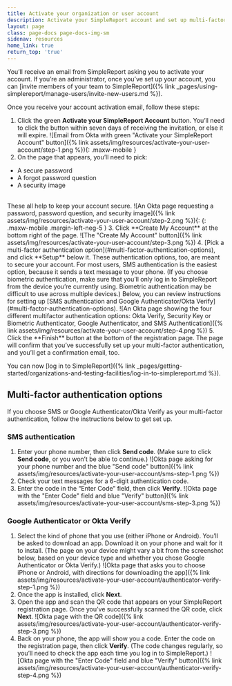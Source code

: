 ```yaml
---
title: Activate your organization or user account
description: Activate your SimpleReport account and set up multi-factor authentication to begin COVID-19 testing and reporting.
layout: page
class: page-docs page-docs-img-sm
sidenav: resources
home_link: true
return_top: 'true'
---
```


You’ll receive an email from SimpleReport asking you to activate your account. If you’re an administrator, once you’ve set up your account, you can [invite members of your team to SimpleReport]({% link _pages/using-simplereport/manage-users/invite-new-users.md %}).

Once you receive your account activation email, follow these steps:
1. Click the green **Activate your SimpleReport Account** button. You’ll need to click the button within seven days of receiving the invitation, or else it will expire.
![Email from Okta with green "Activate your SimpleReport Account" button]({% link assets/img/resources/activate-your-user-account/step-1.png %}){: .maxw-mobile }
2. On the page that appears, you’ll need to pick:
  - A secure password
  - A forgot password question
  - A security image
<br>
These all help to keep your account secure.
![An Okta page requesting a password, password question, and security image]({% link assets/img/resources/activate-your-user-account/step-2.png %}){: {: .maxw-mobile .margin-left-neg-5 }
3. Click **Create My Account** at the bottom right of the page.
![The "Create My Account" button]({% link assets/img/resources/activate-your-user-account/step-3.png %})
4. [Pick a multi-factor authentication option](#multi-factor-authentication-options), and click **Setup** below it. These authentication options, too, are meant to secure your account. For most users, SMS authentication is the easiest option, because it sends a text message to your phone. (If you choose biometric authentication, make sure that you’ll only log in to SimpleReport from the device you’re currently using. Biometric authentication may be difficult to use across multiple devices.) Below, you can review instructions for setting up [SMS authentication and Google Authenticator/Okta Verify](#multi-factor-authentication-options).
![An Okta page showing the four different multifactor authentication options: Okta Verify, Security Key or Biometric Authenticator, Google Authenticator, and SMS Authentication]({% link assets/img/resources/activate-your-user-account/step-4.png %})
5. Click the **Finish** button at the bottom of the registration page. The page will confirm that you’ve successfully set up your multi-factor authentication, and you’ll get a confirmation email, too.

You can now [log in to SimpleReport]({% link _pages/getting-started/organizations-and-testing-facilities/log-in-to-simplereport.md %}).

## Multi-factor authentication options
If you choose SMS or Google Authenticator/Okta Verify as your multi-factor authentication, follow the instructions below to get set up.

### SMS authentication
1. Enter your phone number, then click **Send code**. (Make sure to click **Send code**, or you won’t be able to continue.)
![Okta page asking for your phone number and the blue "Send code" button]({% link assets/img/resources/activate-your-user-account/sms-step-1.png %})
2. Check your text messages for a 6-digit authentication code.
3. Enter the code in the “Enter Code” field, then click **Verify**.
![Okta page with the "Enter Code" field and blue "Verify" button]({% link assets/img/resources/activate-your-user-account/sms-step-3.png %})

### Google Authenticator or Okta Verify
1. Select the kind of phone that you use (either iPhone or Android). You’ll be asked to download an app. Download it on your phone and wait for it to install. (The page on your device might vary a bit from the screenshot below, based on your device type and whether you chose Google Authenticator or Okta Verify.)
![Okta page that asks you to choose iPhone or Android, with directions for downloading the app]({% link assets/img/resources/activate-your-user-account/authenticator-verify-step-1.png %})
2. Once the app is installed, click **Next**.
3. Open the app and scan the QR code that appears on your SimpleReport registration page. Once you’ve successfully scanned the QR code, click **Next**.
![Okta page with the QR code]({% link assets/img/resources/activate-your-user-account/authenticator-verify-step-3.png %})
4. Back on your phone, the app will show you a code. Enter the code on the registration page, then click **Verify**. (The code changes regularly, so you’ll need to check the app each time you log in to SimpleReport.)
![Okta page with the "Enter Code" field and blue "Verify" button]({% link assets/img/resources/activate-your-user-account/authenticator-verify-step-4.png %})
